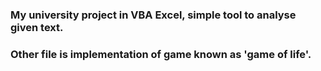 ### My university project in VBA Excel, simple tool to analyse given text. 
### Other file is implementation of game known as 'game of life'. 
